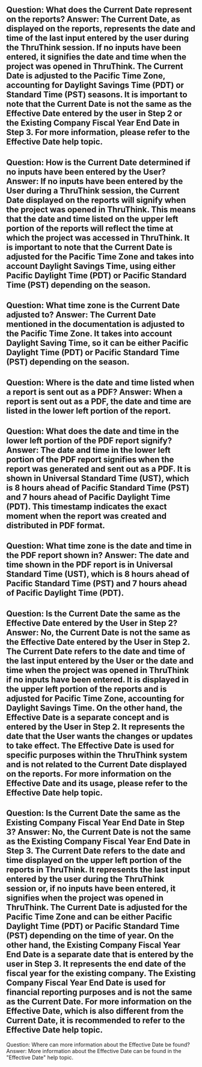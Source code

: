 Question: What does the Current Date represent on the reports?
Answer: The Current Date, as displayed on the reports, represents the date and time of the last input entered by the user during the ThruThink session. If no inputs have been entered, it signifies the date and time when the project was opened in ThruThink. The Current Date is adjusted to the Pacific Time Zone, accounting for Daylight Savings Time (PDT) or Standard Time (PST) seasons. It is important to note that the Current Date is not the same as the Effective Date entered by the user in Step 2 or the Existing Company Fiscal Year End Date in Step 3. For more information, please refer to the Effective Date help topic.
---
Question: How is the Current Date determined if no inputs have been entered by the User?
Answer: If no inputs have been entered by the User during a ThruThink session, the Current Date displayed on the reports will signify when the project was opened in ThruThink. This means that the date and time listed on the upper left portion of the reports will reflect the time at which the project was accessed in ThruThink. It is important to note that the Current Date is adjusted for the Pacific Time Zone and takes into account Daylight Savings Time, using either Pacific Daylight Time (PDT) or Pacific Standard Time (PST) depending on the season.
---
Question: What time zone is the Current Date adjusted to?
Answer: The Current Date mentioned in the documentation is adjusted to the Pacific Time Zone. It takes into account Daylight Saving Time, so it can be either Pacific Daylight Time (PDT) or Pacific Standard Time (PST) depending on the season.
---
Question: Where is the date and time listed when a report is sent out as a PDF?
Answer: When a report is sent out as a PDF, the date and time are listed in the lower left portion of the report.
---
Question: What does the date and time in the lower left portion of the PDF report signify?
Answer: The date and time in the lower left portion of the PDF report signifies when the report was generated and sent out as a PDF. It is shown in Universal Standard Time (UST), which is 8 hours ahead of Pacific Standard Time (PST) and 7 hours ahead of Pacific Daylight Time (PDT). This timestamp indicates the exact moment when the report was created and distributed in PDF format.
---
Question: What time zone is the date and time in the PDF report shown in?
Answer: The date and time shown in the PDF report is in Universal Standard Time (UST), which is 8 hours ahead of Pacific Standard Time (PST) and 7 hours ahead of Pacific Daylight Time (PDT).
---
Question: Is the Current Date the same as the Effective Date entered by the User in Step 2?
Answer: No, the Current Date is not the same as the Effective Date entered by the User in Step 2. The Current Date refers to the date and time of the last input entered by the User or the date and time when the project was opened in ThruThink if no inputs have been entered. It is displayed in the upper left portion of the reports and is adjusted for Pacific Time Zone, accounting for Daylight Savings Time.
On the other hand, the Effective Date is a separate concept and is entered by the User in Step 2. It represents the date that the User wants the changes or updates to take effect. The Effective Date is used for specific purposes within the ThruThink system and is not related to the Current Date displayed on the reports.
For more information on the Effective Date and its usage, please refer to the Effective Date help topic.
---
Question: Is the Current Date the same as the Existing Company Fiscal Year End Date in Step 3?
Answer: No, the Current Date is not the same as the Existing Company Fiscal Year End Date in Step 3. The Current Date refers to the date and time displayed on the upper left portion of the reports in ThruThink. It represents the last input entered by the user during the ThruThink session or, if no inputs have been entered, it signifies when the project was opened in ThruThink. The Current Date is adjusted for the Pacific Time Zone and can be either Pacific Daylight Time (PDT) or Pacific Standard Time (PST) depending on the time of year.
On the other hand, the Existing Company Fiscal Year End Date is a separate date that is entered by the user in Step 3. It represents the end date of the fiscal year for the existing company. The Existing Company Fiscal Year End Date is used for financial reporting purposes and is not the same as the Current Date.
For more information on the Effective Date, which is also different from the Current Date, it is recommended to refer to the Effective Date help topic.
---
Question: Where can more information about the Effective Date be found?
Answer: More information about the Effective Date can be found in the "Effective Date" help topic.
